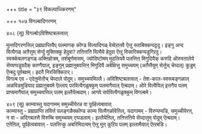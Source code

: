 +++
title = "३९ विकल्पाधिकरणम्"

+++
१०७ विगल्बादिगरणम्   
  
४०८ (सू) विगल्बोऽविशिष्टबलत्वात्   
  
मुऩ्ऩदिगरणत्तिल् प्रह्मप्राप्तियैप् पलमागक् कॊण्ड वित्यादिगळ् वॆव्वेऱाऩवै ऎऩ्ऱु स्ताबिक्कप्पट्टदु। इङ्गु अन्द वित्यैगळ् अऩैत्तुम् सेर्न्दु मुक्तिक्कु हेदुवा? तऩित्तऩि वित्यैये हेदुवा ऎऩ्ऱु विसारिक्कप्पडुगिऱदु।  
स्वर्क्कबलगङ्गळ् अक्ऩिहोत्रम्, तर्शबूर्णमासम्, ज्योदिष्टोमम् मुदलियवै पलत्तिऩ् मिगुदियैक् करुदि ऒरुवऩालेये सॆय्यप्पडुवदैक् काण्गैयाल्, इङ्गुम् प्रह्माऩुबवत्तिऩ् मिगुदियै अबेक्षित्तु समुच्चयम् (अऩैत्तैयुम् सेर्त्तुच् चॆय्दल्) कूडुम् ऎऩ्बदु पूर्वबक्षम्। इदऩै निरसिक्किऱार्।  
विगल्ब एव - एदेऩुमॊऩ्ऱैच् चॆय्दाले पोदुम्। समुच्चयमिल्लै। अविशिष्टबलत्वात् - तेश-काल-स्वरूबङ्गळाल् अळविडमुडियाद प्रह्माऩुबवमे ऎल्लाप् परवित्यैगळुक्कुम् पलमागैयाल् ऎऩ्बदाम्। ऒरे वित्यैयिल् इत्तगैय पलम् प्राप्यमागैयाल् समुच्चयत्तिल् पलम् इल्लैयॆऩ्बदाम्। आगवे सर्ववित्यैगळुक्कुम् विगल्बमे।

४०९ (सू) काम्यास्तु यदागामम् समुच्चीयेरन्न वा पूर्वहेत्वबावात्  
काम्यास्तु - प्रह्मप्राप्ति तविर्त्त पलङ्गळैक्कॊण्ड काम्य वित्यैगळोवॆऩिल्, यदागामम् - विरुप्पप्पडि, समुच्चीयेरऩ्, न वा - अदिगबलत्तै विरुम्बि समुच्चयम् एऱ्पडलाम्। इल्लैयॆऩिल्, तऩित्तऩिये सॆय्दालुम् पोदुम् ऎऩ्बदाम्। एऩॆऩिल्, पूर्वहेत्वबावात् - पलत्तिऱ्कु अबरिमिदत्वम् ऎऩ्ऱु मुऩ् कूऱिय पलम् इल्लामैयाल् ऎऩ्ऱबडि।

